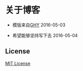 # 关于博客

- 模版来自[GHY](https://github.com/Gaohaoyang) 						2016-05-03


- 希望能够坚持写下去 					2016-05-04



## License

[MIT License](https://github.com/Gaohaoyang/gaohaoyang.github.io/blob/master/LICENSE.md)
